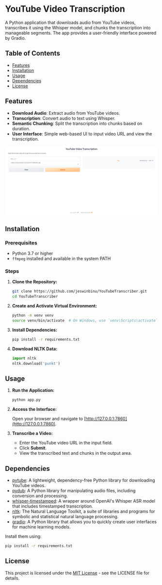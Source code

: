 # YouTube Video Transcription 

A Python application that downloads audio from YouTube videos, transcribes it using the Whisper model, and chunks the transcription into manageable segments. The app provides a user-friendly interface powered by Gradio.

## Table of Contents

- [Features](#features)
- [Installation](#installation)
- [Usage](#usage)
- [Dependencies](#dependencies)
- [License](#license)

## Features

- **Download Audio**: Extract audio from YouTube videos.
- **Transcription**: Convert audio to text using Whisper.
- **Semantic Chunking**: Split the transcription into chunks based on duration.
- **User Interface**: Simple web-based UI to input video URL and view the transcription.

![Demo](demo.png)

## Installation

### Prerequisites

- Python 3.7 or higher
- `ffmpeg` installed and available in the system PATH

### Steps

1. **Clone the Repository:**

    ```bash
    git clone https://github.com/jeswinbinu/YouTubeTranscriber.git
    cd YouTubeTranscriber
    ```

2. **Create and Activate Virtual Environment:**

    ```bash
    python -m venv venv
    source venv/bin/activate  # On Windows, use `venv\Scripts\activate`
    ```

3. **Install Dependencies:**

    ```bash
    pip install -r requirements.txt
    ```

4. **Download NLTK Data:**

    ```python
    import nltk
    nltk.download('punkt')
    ```

## Usage

1. **Run the Application:**

    ```bash
    python app.py
    ```

2. **Access the Interface:**

    Open your browser and navigate to [http://127.0.0.1:7860](http://127.0.0.1:7860).

3. **Transcribe a Video:**

    - Enter the YouTube video URL in the input field.
    - Click **Submit**.
    - View the transcribed text and chunks in the output area.

## Dependencies

- [pytube](https://pytube.io/en/latest/): A lightweight, dependency-free Python library for downloading YouTube videos.
- [pydub](https://pydub.com/): A Python library for manipulating audio files, including conversion and processing.
- [whisper-timestamped](https://github.com/linto-ai/whisper-timestamped): A wrapper around OpenAI's Whisper ASR model that includes timestamped transcription.
- [nltk](https://www.nltk.org/): The Natural Language Toolkit, a suite of libraries and programs for symbolic and statistical natural language processing.
- [gradio](https://www.gradio.app/): A Python library that allows you to quickly create user interfaces for machine learning models.

Install them using:
```bash
pip install -r requirements.txt
```
## License

This project is licensed under the [MIT License](LICENSE) - see the LICENSE file for details.


